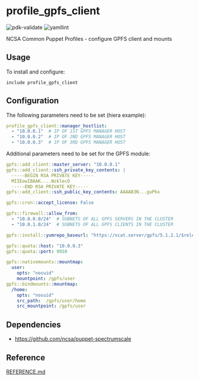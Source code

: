 # profile_gpfs_client

![pdk-validate](https://github.com/ncsa/puppet-profile_gpfs_client/workflows/pdk-validate/badge.svg)
![yamllint](https://github.com/ncsa/puppet-profile_gpfs_client/workflows/yamllint/badge.svg)

NCSA Common Puppet Profiles - configure GPFS client and mounts

## Usage

To install and configure:

```puppet
include profile_gpfs_client
```

## Configuration

The following parameters need to be set (hiera example):
```yaml
profile_gpfs_client::manager_hostlist:
  - "10.0.0.1"  # IP OF 1ST GPFS MANAGER HOST
  - "10.0.0.2"  # IP OF 2ND GPFS MANAGER HOST
  - "10.0.0.3"  # IP OF 3RD GPFS MANAGER HOST
```

Additional parameters need to be set for the GPFS module:
```yaml
gpfs::add_client::master_server: "10.0.0.1"
gpfs::add_client::ssh_private_key_contents: |
  -----BEGIN RSA PRIVATE KEY-----
  MIIEowIBAAK....WzklecO
  -----END RSA PRIVATE KEY-----
gpfs::add_client::ssh_public_key_contents: AAAAB3N...guPkx

gpfs::cron::accept_license: False

gpfs::firewall::allow_from:
  - "10.0.0.0/24"  # SUBNETS OF ALL GPFS SERVERS IN THE CLUSTER
  - "10.0.1.0/24"  # SUBNETS OF ALL GPFS CLIENTS IN THE CLUSTER

gpfs::install::yumrepo_baseurl: "https://xcat.server/gpfs/5.1.2.1/$releasever/$basearch"

gpfs::quota::host: "10.0.0.3"
gpfs::quota::port: 9910

gpfs::nativemounts::mountmap:
  user:
    opts: "nosuid"
    mountpoint: /gpfs/user
gpfs::bindmounts::mountmap:
  /home:
    opts: "nosuid"
    src_path:  /gpfs/user/home
    src_mountpoint: /gpfs/user
```

## Dependencies

- https://github.com/ncsa/puppet-spectrumscale


## Reference

[REFERENCE.md](REFERENCE.md)
